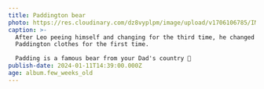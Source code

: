 ```yaml
---
title: Paddington bear
photo: https://res.cloudinary.com/dz8vyplpm/image/upload/v1706106785/IMG_8327_s4slvm.jpg
caption: >-
  After Leo peeing himself and changing for the third time, he changed into his
  Paddington clothes for the first time.

  Padding is a famous bear from your Dad's country 🐻
publish-date: 2024-01-11T14:39:00.000Z
age: album.few_weeks_old
---
```

